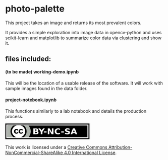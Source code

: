 # photo-palette



This project takes an image and returns its most prevalent colors.

It provides a simple exploration into image data in opencv-python and uses scikit-learn and matplotlib to summarize color data via clustering and show it.

## files included:

#### (to be made) working-demo.ipynb

This will be the location of a usable release of the software. It will work with sample images found in the data folder.

#### project-notebook.ipynb

This functions similarly to a lab notebook and details the production process.













![If copying this work, give attribution, keep using this license, and do not use it for commercial purposes.](data/by-nc-sa.png)

This work is licensed under a [Creative Commons Attribution-NonCommercial-ShareAlike 4.0 International License](http://creativecommons.org/licenses/by-nc-sa/4.0/).

